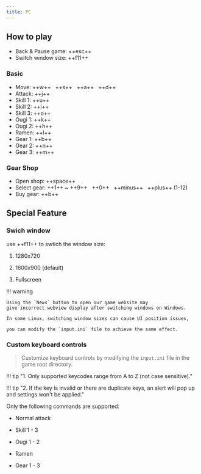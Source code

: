 ```yaml
---
title: PC
---
```


## How to play

- Back & Pause game: ++esc++
- Switch window size: ++f11++

### Basic

- Move: ++w++ &nbsp; ++s++ &nbsp; ++a++ &nbsp; ++d++
- Attack: ++j++
- Skill 1: ++u++
- Skill 2: ++i++
- Skill 3: ++o++
- Ougi 1: ++k++
- Ougi 2: ++h++
- Ramen: ++l++
- Gear 1: ++b++
- Gear 2: ++n++
- Gear 3: ++m++

### Gear Shop

- Open shop: ++space++
- Select gear: ++1++ ~ ++9++ &nbsp; ++0++ &nbsp; ++minus++ &nbsp; ++plus++ (1-12)
- Buy gear: ++b++

## Special Feature

### Swich window

use ++f11++ to swtich the window size:

1. 1280x720

2. 1600x900 (default)

3. Fullscreen

!!! warning

    Using the `News` button to open our game website may
    give incorrect webview display after switching windows on Windows.

    In some Linux, switching window sizes can cause UI position issues,

    you can modify the `input.ini` file to achieve the same effect.

### Custom keyboard controls

> Customize keyboard controls by modifying the
> `input.ini` file in the game root directory.

!!! tip "1. Only supported keycodes range from A to Z (not case sensitive)."

!!! tip "2. If the key is invalid or there are duplicate keys, an alert will pop up and settings won't be applied."

Only the following commands are supported:

- Normal attack

- Skill 1 - 3

- Ougi 1 - 2

- Ramen

- Gear 1 - 3
